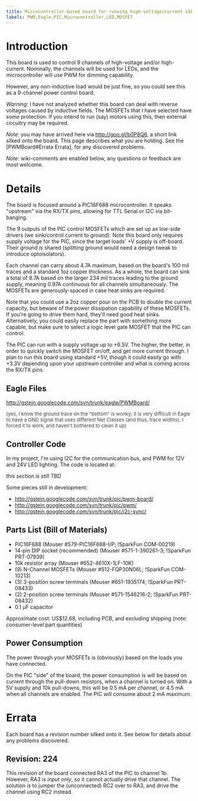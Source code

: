 ```yaml
---
title: Microcontroller-based board for running high-voltage/current LEDs using PWM.
labels: PWM,Eagle,PIC,Microcontroller,LED,MOSFET
---
```


# Introduction

This board is used to control 9 channels of high-voltage and/or high-current. Nominally, the channels will be used for LEDs, and the microcontroller will use PWM for dimming capability.

However, any non-inductive load would be just fine, so you could see this as a 9-channel power control board.

*Warning*: I have not analyzed whether this board can deal with reverse voltages caused by inductive fields. The MOSFETs that I have selected have *some* protection. If you intend to run (say) motors using this, then external circuitry may be required.

*Note*: you may have arrived here via http://goo.gl/b0P8Q6, a short link silked onto the board. This page describes what you are holding. See the [PWMBoard#Errata Errata], for any discovered problems.

*Note*: wiki-comments are enabled below, any questions or feedback are most welcome.

# Details

The board is focused around a PIC16F688 microcontroller. It speaks "upstream" via the RX/TX pins, allowing for TTL Serial or I2C via bit-banging.

The 9 outputs of the PIC control MOSFETs which are set up as low-side drivers (we sink/control current to ground). Note this board only requires supply voltage for the PIC, since the target loads' +V supply is off-board. Their ground *is* shared (splitting ground would need a design tweak to introduce optoisolators).

Each channel can carry about 4.7A maximum, based on the board's 100 mil traces and a standard 1oz copper thickness. As a whole, the board can sink a total of 8.7A based on the larger 234 mil traces leading to the ground supply, meaning 0.97A continuous for all channels simultaneously. The MOSFETs are generously-spaced in case heat sinks are required.

Note that you could use a 2oz copper pour on the PCB to double the current capacity, but beware of the power dissipation capability of these MOSFETs. If you're going to drive them hard, they'll need good heat sinks. Alternatively, you could easily replace the part with something more capable, but make sure to select a logic level gate MOSFET that the PIC can control.

The PIC can run with a supply voltage up to +6.5V. The higher, the better, in order to quickly switch the MOSFET on/off, and get more current through. I plan to run this board using standard +5V, though it could easily go with +3.3V depending upon your upstream controller and what is coming across the RX/TX pins.

## Eagle Files

http://gstein.googlecode.com/svn/trunk/eagle/PWMBoard/

<font size="2" color="#404040">(yes, I know the ground trace on the "bottom" is wonky; it is very difficult in Eagle to have a GND signal that uses different Net Classes (and thus, trace widths); I forced it to work, and haven't bothered to clean it up)</font>

## Controller Code

In my project, I'm using I2C for the communication bus, and PWM for 12V and 24V LED lighting. The code is located at:

_this section is still TBD_

Some pieces still in development:
* http://gstein.googlecode.com/svn/trunk/pic/pwm-board/
* http://gstein.googlecode.com/svn/trunk/pic/pwm/
* http://gstein.googlecode.com/svn/trunk/pic/i2c-sync/

## Parts List (Bill of Materials)

* PIC16F688 (Mouser #579-PIC16F688-I/P; !SparkFun COM-00219)
* 14-pin DIP socket (recommended) (Mouser #571-1-390261-3; !SparkFun PRT-07939)
* 10k resistor array (Mouser #652-4610X-1LF-10K)
* (9) N-Channel MOSFETs (Mouser #512-FQP30N06L; !SparkFun COM-10213)
* (3) 3-position screw terminals (Mouser #651-1935174; !SparkFun PRT-08433)
* (2) 2-position screw terminals (Mouser #571-1546216-2; !SparkFun PRT-08432)
* 0.1 µF capacitor

Approximate cost: US$12.68, including PCB, and excluding shipping (note: consumer-level part quantities)

## Power Consumption

The power through your MOSFETs is (obviously) based on the loads you have connected.

On the PIC "side" of the board, the power consumption is will be based on current through the pull-down resistors, when a channel is turned on. With a 5V supply and 10k pull-downs, this will be 0.5 mA per channel, or 4.5 mA when all channels are enabled. The PIC will consume about 2 mA maximum.

# Errata

Each board has a revision number silked onto it. See below for details about any problems discovered.

## Revision: 224

This revision of the board connected RA3 of the PIC to channel 1b. However, RA3 is *input only*, so it cannot actually drive that channel. The solution is to jumper the (unconnected) RC2 over to RA3, and drive the channel using RC2 instead.

